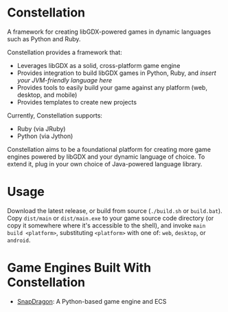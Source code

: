 # Constellation

A framework for creating libGDX-powered games in dynamic languages such as Python and Ruby. 

Constellation provides a framework that:

- Leverages libGDX as a solid, cross-platform game engine
- Provides integration to build libGDX games in Python, Ruby, and *insert your JVM-friendly language here*
- Provides tools to easily build your game against any platform (web, desktop, and mobile)
- Provides templates to create new projects

Currently, Constellation supports:

- Ruby (via JRuby)
- Python (via Jython)

Constellation aims to be a foundational platform for creating more game engines powered by libGDX and your dynamic language of choice. To extend it, plug in your own choice of Java-powered language library.

# Usage

Download the latest release, or build from source (`./build.sh` or `build.bat`). Copy `dist/main` or `dist/main.exe` to your game source code directory (or copy it somewhere where it's accessible to the shell), and invoke `main build <platform>`, substituting `<platform>` with one of: `web`, `desktop`, or `android`.

# Game Engines Built With Constellation

- [SnapDragon](https://github.com/ashes999/SnapDragon):  A Python-based game engine and ECS